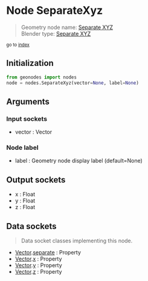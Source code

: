 
# Node SeparateXyz

> Geometry node name: [Separate XYZ](https://docs.blender.org/manual/en/latest/modeling/geometry_nodes/vector/separate_xyz.html)<br>
  Blender type: [Separate XYZ](https://docs.blender.org/api/current/bpy.types.ShaderNodeSeparateXYZ.html)
  
<sub>go to [index](/docs/index.md)</sub>

## Initialization

```python
from geonodes import nodes
node = nodes.SeparateXyz(vector=None, label=None)
```



## Arguments


### Input sockets

- vector : Vector

### Node label

- label : Geometry node display label (default=None)

## Output sockets

- x : Float
- y : Float
- z : Float

## Data sockets

> Data socket classes implementing this node.
  
  
- [Vector](/docs/sockets/Vector.md).[separate](/docs/sockets/Vector.md#separate) : Property
- [Vector](/docs/sockets/Vector.md).[x](/docs/sockets/Vector.md#x) : Property
- [Vector](/docs/sockets/Vector.md).[y](/docs/sockets/Vector.md#y) : Property
- [Vector](/docs/sockets/Vector.md).[z](/docs/sockets/Vector.md#z) : Property
  
